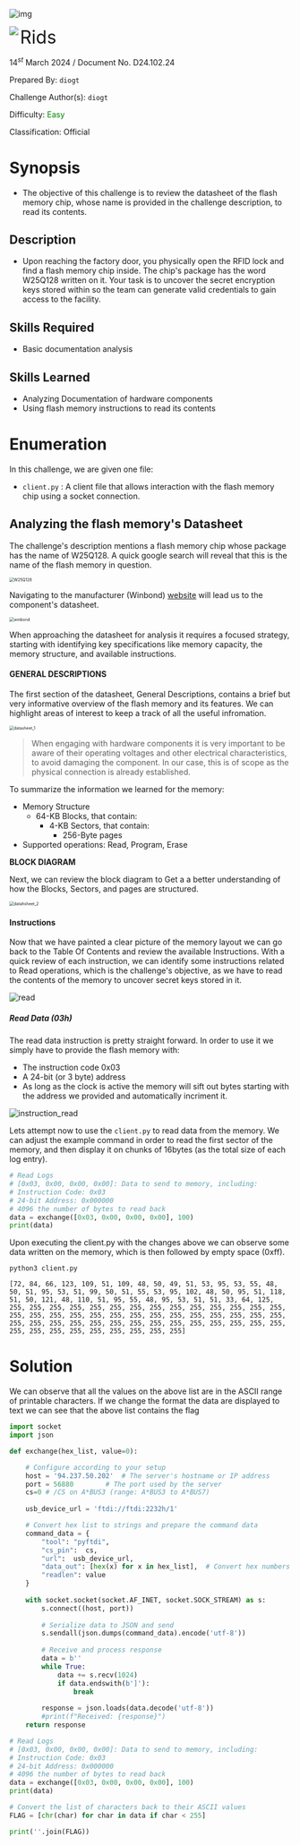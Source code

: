 ![img](../../../../../assets/banner.png)

<img src='../../../../../assets/htb.png' align=left /><font 
size='6'>Rids</font>

14$^{st}$ March 2024 / Document No. D24.102.24

Prepared By: `diogt`

Challenge Author(s): `diogt`

Difficulty: <font color=green>Easy</font>

Classification: Official

# Synopsis

- The objective of this challenge is to review the datasheet of the flash memory chip, whose name is provided in the challenge description,  to read its contents.

## Description

- Upon reaching the factory door, you physically open the RFID lock and find a flash memory chip inside. The chip's package has the word W25Q128 written on it. Your task is to uncover the secret encryption keys stored within so the team can generate valid credentials to gain access to the facility.


## Skills Required

- Basic documentation analysis 

## Skills Learned

- Analyzing Documentation of hardware components
- Using flash memory instructions to read its contents

# Enumeration

In this challenge, we are given one file:

- `client.py` : A client file that allows interaction with the flash memory chip using a socket connection.

## Analyzing the flash memory's Datasheet

The challenge's description mentions a flash memory chip whose package has the name of W25Q128. A quick google search will reveal that this is the name of the flash memory in question.

<img src="assets/W25Q128.png" alt="W25Q128" style="zoom:50%;" />

Navigating to the manufacturer (Winbond) [website](https://www.winbond.com/hq/product/code-storage-flash-memory/serial-nor-flash/?__locale=en&partNo=W25Q128FV) will lead us to the component's datasheet.

<img src="assets/winbond.png" alt="winbond" style="zoom:50%;" />

When approaching the datasheet for analysis it requires a focused strategy, starting with identifying key specifications like memory capacity, the memory structure, and available instructions.

#### **GENERAL DESCRIPTIONS** 

The first section of the datasheet, General Descriptions, contains a brief but very informative overview of the flash memory and its features. We can highlight areas of interest to keep a track of all the useful infromation.

<img src="assets/datasheet_1.png" alt="datasheet_1" style="zoom:50%;" />

>  When engaging with hardware components it is very important to be aware of their operating voltages and other electrical characteristics, to avoid damaging the component. In our case, this is of scope as the physical connection is already established.

To summarize the information we learned for the memory:

* Memory Structure
  * 64-KB Blocks, that contain:
    * 4-KB Sectors, that contain:
      * 256-Byte pages
* Supported operations: Read, Program, Erase

**BLOCK DIAGRAM**

Next, we can review the block diagram to Get a a better understanding of how the Blocks, Sectors, and pages are structured. 

<img src="assets/datahsheet_2.png" alt="datahsheet_2" style="zoom:50%;" />

#### Instructions

Now that we have painted a clear picture of the memory layout we can go back to the Table Of Contents and review the available Instructions. With a quick review of each instruction, we can identify some instructions related to Read operations, which is the challenge's objective, as we have to read the contents of the memory to uncover secret keys stored in it.

![read](assets/read.png)



##### Read Data (03h)

The read data instruction is pretty straight forward. In order to use it we simply have to provide the flash memory with:

* The instruction code 0x03
* A 24-bit (or 3 byte) address
* As long as the clock is active the memory will sift out bytes starting with the address we provided and automatically incriment it.

![instruction_read](assets/instruction_read.png)

Lets attempt now to use the `client.py` to read data from the memory. We can adjust the example command in order to read the first sector of the memory, and then display it on chunks of 16bytes (as the total size of each log entry).

```python
# Read Logs
# [0x03, 0x00, 0x00, 0x00]: Data to send to memory, including: 
# Instruction Code: 0x03
# 24-bit Address: 0x000000
# 4096 the number of bytes to read back
data = exchange([0x03, 0x00, 0x00, 0x00], 100) 
print(data)
```

Upon executing the client.py with the changes above we can observe some data written on the memory, which is then followed by empty space (0xff).

```
python3 client.py

[72, 84, 66, 123, 109, 51, 109, 48, 50, 49, 51, 53, 95, 53, 55, 48, 50, 51, 95, 53, 51, 99, 50, 51, 55, 53, 95, 102, 48, 50, 95, 51, 118, 51, 50, 121, 48, 110, 51, 95, 55, 48, 95, 53, 51, 51, 33, 64, 125, 255, 255, 255, 255, 255, 255, 255, 255, 255, 255, 255, 255, 255, 255, 255, 255, 255, 255, 255, 255, 255, 255, 255, 255, 255, 255, 255, 255, 255, 255, 255, 255, 255, 255, 255, 255, 255, 255, 255, 255, 255, 255, 255, 255, 255, 255, 255, 255, 255, 255, 255]
```

# Solution

We can observe that all the values on the above list are in the ASCII range of printable characters. If we change the format the data are displayed to text we can see that the above list contains the flag

```python
import socket
import json

def exchange(hex_list, value=0):

    # Configure according to your setup
    host = '94.237.50.202'  # The server's hostname or IP address
    port = 56880        # The port used by the server
    cs=0 # /CS on A*BUS3 (range: A*BUS3 to A*BUS7)
    
    usb_device_url = 'ftdi://ftdi:2232h/1'

    # Convert hex list to strings and prepare the command data
    command_data = {
        "tool": "pyftdi",
        "cs_pin":  cs,
        "url":  usb_device_url,
        "data_out": [hex(x) for x in hex_list],  # Convert hex numbers to hex strings
        "readlen": value
    }
    
    with socket.socket(socket.AF_INET, socket.SOCK_STREAM) as s:
        s.connect((host, port))
        
        # Serialize data to JSON and send
        s.sendall(json.dumps(command_data).encode('utf-8'))
        
        # Receive and process response
        data = b''
        while True:
            data += s.recv(1024)
            if data.endswith(b']'):
                break
                
        response = json.loads(data.decode('utf-8'))
        #print(f"Received: {response}")
    return response

# Read Logs
# [0x03, 0x00, 0x00, 0x00]: Data to send to memory, including: 
# Instruction Code: 0x03
# 24-bit Address: 0x000000
# 4096 the number of bytes to read back
data = exchange([0x03, 0x00, 0x00, 0x00], 100) 
print(data)

# Convert the list of characters back to their ASCII values
FLAG = [chr(char) for char in data if char < 255]

print(''.join(FLAG))
```
